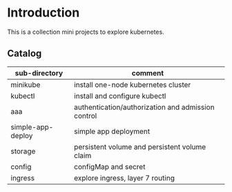 # Introduction

This is a collection mini projects to explore kubernetes.

## Catalog

| sub-directory      | comment                                             |
| ------------------ | --------------------------------------------------- |
| minikube           | install one-node kubernetes cluster                 |
| kubectl            | install and configure kubectl                       |
| aaa                | authentication/authorization and admission control  |
| simple-app-deploy  | simple app deployment                               |
| storage            | persistent volume and persistent volume claim       |
| config             | configMap and secret                                |
| ingress            | explore ingress, layer 7 routing                    |
